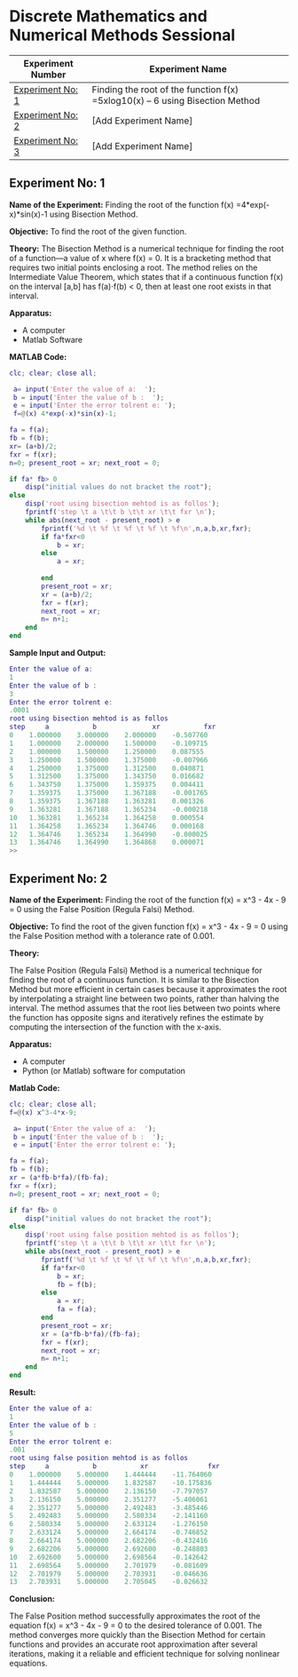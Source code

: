 # Discrete Mathematics and Numerical Methods Sessional

| Experiment Number | Experiment Name |
|-------------------|-----------------|
| [Experiment No: 1](#experiment-no-1) | Finding the root of the function f(x) =5xlog10(x) – 6 using Bisection Method |
| [Experiment No: 2](#experiment-no-2) | [Add Experiment Name] |
| [Experiment No: 3](#experiment-no-3) | [Add Experiment Name] |

## Experiment No: 1

**Name of the Experiment:** Finding the root of the function f(x) =4*exp(-x)*sin(x)-1 using Bisection Method. 

**Objective:** To find the root of the given function.

**Theory:** The Bisection Method is a numerical technique for finding the root of a function—a value of x where f(x) = 0. It is a bracketing method that requires two initial points enclosing a root. The method relies on the Intermediate Value Theorem, which states that if a continuous function f(x) on the interval [a,b] has f(a)⋅f(b) < 0, then at least one root exists in that interval.

**Apparatus:** 

- A computer
- Matlab Software

**MATLAB Code:** 

```matlab
clc; clear; close all;

 a= input('Enter the value of a:  ');
 b = input('Enter the value of b :  ');
 e = input('Enter the error tolrent e: ');
 f=@(x) 4*exp(-x)*sin(x)-1;

fa = f(a);
fb = f(b);
xr= (a+b)/2;
fxr = f(xr);
n=0; present_root = xr; next_root = 0;

if fa* fb> 0 
    disp("initial values do not bracket the root");
else 
    disp('root using bisection mehtod is as follos');
    fprintf('step \t a \t\t b \t\t xr \t\t fxr \n');
    while abs(next_root - present_root) > e
        fprintf('%d \t %f \t %f \t %f \t %f\n',n,a,b,xr,fxr);
        if fa*fxr<0
            b = xr;
        else
            a = xr;
    
        end
        present_root = xr;
        xr = (a+b)/2;
        fxr = f(xr);
        next_root = xr;
        n= n+1;
    end
end

```

**Sample Input and Output:** 

```matlab
Enter the value of a:  
1
Enter the value of b :  
3
Enter the error tolrent e: 
.0001
root using bisection mehtod is as follos
step 	 a 		     b 		        xr 		     fxr 
0 	 1.000000 	 3.000000 	 2.000000 	 -0.507760
1 	 1.000000 	 2.000000 	 1.500000 	 -0.109715
2 	 1.000000 	 1.500000 	 1.250000 	 0.087555
3 	 1.250000 	 1.500000 	 1.375000 	 -0.007966
4 	 1.250000 	 1.375000 	 1.312500 	 0.040871
5 	 1.312500 	 1.375000 	 1.343750 	 0.016682
6 	 1.343750 	 1.375000 	 1.359375 	 0.004411
7 	 1.359375 	 1.375000 	 1.367188 	 -0.001765
8 	 1.359375 	 1.367188 	 1.363281 	 0.001326
9 	 1.363281 	 1.367188 	 1.365234 	 -0.000218
10 	 1.363281 	 1.365234 	 1.364258 	 0.000554
11 	 1.364258 	 1.365234 	 1.364746 	 0.000168
12 	 1.364746 	 1.365234 	 1.364990 	 -0.000025
13 	 1.364746 	 1.364990 	 1.364868 	 0.000071
>> 
```

## Experiment No: 2

**Name of the Experiment:** Finding the root of the function f(x) = x^3 - 4x - 9 = 0 using the False Position (Regula Falsi) Method.

**Objective:** To find the root of the given function f(x) = x^3 - 4x - 9 = 0 using the False Position method with a tolerance rate of 0.001.

**Theory:**

The False Position (Regula Falsi) Method is a numerical technique for finding the root of a continuous function. It is similar to the Bisection Method but more efficient in certain cases because it approximates the root by interpolating a straight line between two points, rather than halving the interval. The method assumes that the root lies between two points where the function has opposite signs and iteratively refines the estimate by computing the intersection of the function with the x-axis.

**Apparatus:**

- A computer
- Python (or Matlab) software for computation

**Matlab Code:**

```matlab
clc; clear; close all;
f=@(x) x^3-4*x-9;

 a= input('Enter the value of a:  ');
 b = input('Enter the value of b :  ');
 e = input('Enter the error tolrent e: ');

fa = f(a);
fb = f(b);
xr = (a*fb-b*fa)/(fb-fa);
fxr = f(xr);
n=0; present_root = xr; next_root = 0;

if fa* fb> 0 
    disp("initial values do not bracket the root");
else 
    disp('root using false position mehtod is as follos');
    fprintf('step \t a \t\t b \t\t xr \t\t fxr \n');
    while abs(next_root - present_root) > e
        fprintf('%d \t %f \t %f \t %f \t %f\n',n,a,b,xr,fxr);
        if fa*fxr<0
            b = xr;
            fb = f(b);
        else
            a = xr;
            fa = f(a);
        end
        present_root = xr;
        xr = (a*fb-b*fa)/(fb-fa);
        fxr = f(xr);
        next_root = xr;
        n= n+1;
    end
end

```

**Result:**

```matlab
Enter the value of a:  
1
Enter the value of b :  
5
Enter the error tolrent e: 
.001
root using false position mehtod is as follos
step 	 a 	    	 b 	       	 xr 		      fxr 
0 	 1.000000 	 5.000000 	 1.444444 	 -11.764060
1 	 1.444444 	 5.000000 	 1.832587 	 -10.175836
2 	 1.832587 	 5.000000 	 2.136150 	 -7.797057
3 	 2.136150 	 5.000000 	 2.351277 	 -5.406061
4 	 2.351277 	 5.000000 	 2.492483 	 -3.485446
5 	 2.492483 	 5.000000 	 2.580334 	 -2.141160
6 	 2.580334 	 5.000000 	 2.633124 	 -1.276150
7 	 2.633124 	 5.000000 	 2.664174 	 -0.746852
8 	 2.664174 	 5.000000 	 2.682206 	 -0.432416
9 	 2.682206 	 5.000000 	 2.692600 	 -0.248803
10 	 2.692600 	 5.000000 	 2.698564 	 -0.142642
11 	 2.698564 	 5.000000 	 2.701979 	 -0.081609
12 	 2.701979 	 5.000000 	 2.703931 	 -0.046636
13 	 2.703931 	 5.000000 	 2.705045 	 -0.026632
```

**Conclusion:**

The False Position method successfully approximates the root of the equation f(x) = x^3 - 4x - 9 = 0 to the desired tolerance of 0.001. The method converges more quickly than the Bisection Method for certain functions and provides an accurate root approximation after several iterations, making it a reliable and efficient technique for solving nonlinear equations.
